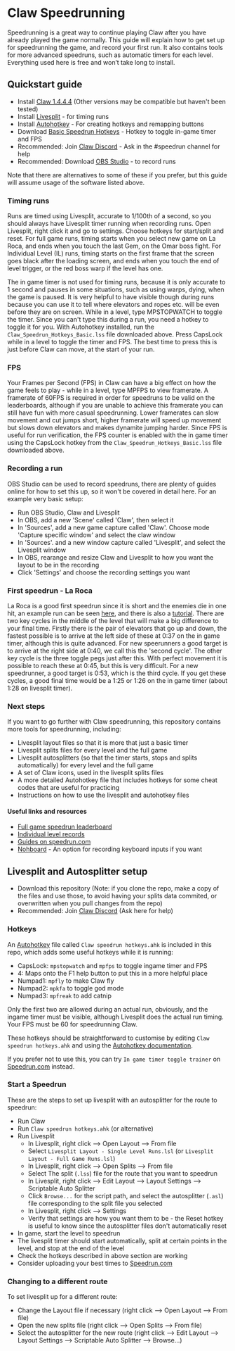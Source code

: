 # Claw Speedrunning

Speedrunning is a great way to continue playing Claw after you have already played the game normally. This guide will explain how to get set up for speedrunning the game, and record your first run. It also contains tools for more advanced speedruns, such as automatic timers for each level. Everything used here is free and won’t take long to install.

## Quickstart guide

 - Install [Claw 1.4.4.4](https://captainclaw.net/dl/CLAW-1.4.4.4.zip) (Other versions may be compatible but haven't been tested)
 - Install [Livesplit](http://livesplit.org/downloads/) - for timing runs
 - Install [Autohotkey](https://www.autohotkey.com/) - For creating hotkeys and remapping buttons
 - Download [Basic Speedrun Hotkeys](https://www.speedrun.com/tools/Claw_Speedrun_Hotkeys_Basic_3y9m5.lss) - Hotkey to toggle in-game timer and FPS
 - Recommended: Join [Claw Discord](https://discord.gg/2GCj9hj) - Ask in the #speedrun channel for help
 - Recommended: Download [OBS Studio](https://obsproject.com/download) - to record runs
 
 Note that there are alternatives to some of these if you prefer, but this guide will assume usage of the software listed above.
 
 ### Timing runs
 
 Runs are timed using Livesplit, accurate to 1/100th of a second, so you should always have Livesplit timer running when recording runs. Open Livesplit, right click it and go to settings. Choose hotkeys for start/split and reset. For full game runs, timing starts when you select new game on La Roca, and ends when you touch the last Gem, on the Omar boss fight. For Individual Level (IL) runs, timing starts on the first frame that the screen goes black after the loading screen, and ends when you touch the end of level trigger, or the red boss warp if the level has one.
 
 The in game timer is not used for timing runs, because it is only accurate to 1 second and pauses in some situations, such as using warps, dying, when the game is paused. It is very helpful to have visible though during runs because you can use it to tell where elevators and ropes etc. will be even before they are on screen. While in a level, type MPSTOPWATCH to toggle the timer. Since you can't type this during a run, you need a hotkey to toggle it for you. With Autohotkey installed, run the `Claw_Speedrun_Hotkeys_Basic.lss` file downloaded above. Press CapsLock while in a level to toggle the timer and FPS. The best time to press this is just before Claw can move, at the start of your run.
 
### FPS

Your Frames per Second (FPS) in Claw can have a big effect on how the game feels to play - while in a level, type MPFPS to view framerate. A framerate of 60FPS is required in order for speedruns to be valid on the leaderboards, although if you are unable to achieve this framerate you can still have fun with more casual speedrunning. Lower framerates can slow movement and cut jumps short, higher framerate will speed up movement but slows down elevators and makes dynamite jumping harder. Since FPS is useful for run verification, the FPS counter is enabled with the in game timer using the CapsLock hotkey from the `Claw_Speedrun_Hotkeys_Basic.lss` file downloaded above.
 
### Recording a run

OBS Studio can be used to record speedruns, there are plenty of guides online for how to set this up, so it won't be covered in detail here. For an example very basic setup:

- Run OBS Studio, Claw and Livesplit
- In OBS, add a new 'Scene' called 'Claw', then select it
- In 'Sources', add a new game capture called 'Claw'. Choose mode 'Capture specific window' and select the claw window
- In 'Sources'. and a new window capture called 'Livesplit', and select the Livesplit window
- In OBS, rearange and resize Claw and Livesplit to how you want the layout to be in the recording
- Click 'Settings' and choose the recording settings you want

### First speedrun - La Roca

La Roca is a good first speedrun since it is short and the enemies die in one hit, an example run can be seen [here](https://www.youtube.com/watch?v=lQPaYqKf-6o), and there is also a [tutorial](https://www.youtube.com/watch?v=bqWTx-3ZFT4). There are two key cycles in the middle of the level that will make a big difference to your final time. Firstly there is the pair of elevators that go up and down, the fastest possible is to arrive at the left side of these at 0:37 on the in game timer, although this is quite advanced. For new speerunners a good target is to arrive at the right side at 0:40, we call this the 'second cycle'. The other key cycle is the three toggle pegs just after this. With perfect movement it is possible to reach these at 0:45, but this is very difficult. For a new speedrunner, a good target is 0:53, which is the third cycle. If you get these cycles, a good final time would be a 1:25 or 1:26 on the in game timer (about 1:28 on livesplit timer).

### Next steps

If you want to go further with Claw speedrunning, this repository contains more tools for speedrunning, including:

- Livesplit layout files so that it is more that just a basic timer
- Livesplit splits files for every level and the full game
- Livesplit autosplitters (so that the timer starts, stops and splits automatically) for every level and the full game
- A set of Claw icons, used in the livesplit splits files
- A more detailed Autohotkey file that includes hotkeys for some cheat codes that are useful for practicing
- Instructions on how to use the livesplit and autohotkey files

#### Useful links and resources

- [Full game speedrun leaderboard](https://www.speedrun.com/claw/full_game)
- [Individual level records](https://www.speedrun.com/claw/individual_levels)
- [Guides on speedrun.com](https://www.speedrun.com/claw/guides)
- [Nohboard](https://sourceforge.net/projects/nohboard/) - An option for recording keyboard inputs if you want

## Livesplit and Autosplitter setup

 - Download this repository (Note: if you clone the repo, make a copy of the files and use those, to avoid having your splits data commited, or overwritten when you pull changes from the repo)
 - Recommended: Join [Claw Discord](https://discord.gg/2GCj9hj) (Ask here for help)

### Hotkeys

An [Autohotkey](https://www.autohotkey.com/docs/AutoHotkey.htm) file called `Claw speedrun hotkeys.ahk` is included in this repo, which adds some useful hotkeys while it is running:

 - CapsLock: `mpstopwatch` and `mpfps` to toggle ingame timer and FPS
 - 4: Maps onto the F1 help button to put this in a more helpful place
 - Numpad1: `mpfly` to make Claw fly
 - Numpad2: `mpkfa` to toggle god mode
 - Numpad3: `mpfreak` to add catnip

Only the first two are allowed during an actual run, obviously, and the ingame timer must be visible, although Livesplit does the actual run timing. Your FPS must be 60 for speedrunning Claw.

These hotkeys should be straightforward to customise by editing `Claw speedrun hotkeys.ahk` and using the [Autohotkey documentation](https://www.autohotkey.com/docs/AutoHotkey.htm). 

If you prefer not to use this, you can try `In game timer toggle trainer` on [Speedrun.com](https://www.speedrun.com/claw/resources) instead. 
 

### Start a Speedrun

These are the steps to set up livesplit with an autosplitter for the route to speedrun:

 - Run Claw
 - Run `Claw speedrun hotkeys.ahk` (or alternative)
 - Run Livesplit
   - In Livesplit, right click --> Open Layout --> From file
   - Select `Livesplit Layout - Single Level Runs.lsl` (or `Livesplit Layout - Full Game Runs.lsl`)
   - In Livesplit, right click --> Open Splits --> From file
   - Select The split (`.lss`) file for the route that you want to speedrun
   - In Livesplit, right click --> Edit Layout --> Layout Settings --> Scriptable Auto Splitter
   - Click `Browse...` for the script path, and select the autosplitter (`.asl`) file corresponding to the split file you selected
   - In Livesplit, right click --> Settings
   - Verify that settings are how you want them to be - the Reset hotkey is useful to know since the autosplitter files don't automatically reset
 - In game, start the level to speedrun
 - The livesplit timer should start automatically, split at certain points in the level, and stop at the end of the level
 - Check the hotkeys described in above section are working
 - Consider uploading your best times to [Speedrun.com](https://www.speedrun.com/claw/full_game)

### Changing to a different route

To set livesplit up for a different route:

- Change the Layout file if necessary (right click --> Open Layout --> From file)
- Open the new splits file (right click --> Open Splits --> From file)
- Select the autosplitter for the new route (right click --> Edit Layout --> Layout Settings --> Scriptable Auto Splitter --> Browse...)
